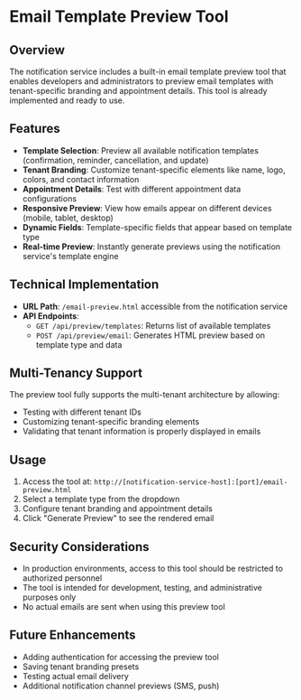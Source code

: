# Email Template Preview Tool

## Overview
The notification service includes a built-in email template preview tool that enables developers and administrators to preview email templates with tenant-specific branding and appointment details. This tool is already implemented and ready to use.

## Features
- **Template Selection**: Preview all available notification templates (confirmation, reminder, cancellation, and update)
- **Tenant Branding**: Customize tenant-specific elements like name, logo, colors, and contact information
- **Appointment Details**: Test with different appointment data configurations
- **Responsive Preview**: View how emails appear on different devices (mobile, tablet, desktop)
- **Dynamic Fields**: Template-specific fields that appear based on template type
- **Real-time Preview**: Instantly generate previews using the notification service's template engine

## Technical Implementation
- **URL Path**: `/email-preview.html` accessible from the notification service
- **API Endpoints**:
  - `GET /api/preview/templates`: Returns list of available templates
  - `POST /api/preview/email`: Generates HTML preview based on template type and data

## Multi-Tenancy Support
The preview tool fully supports the multi-tenant architecture by allowing:
- Testing with different tenant IDs
- Customizing tenant-specific branding elements
- Validating that tenant information is properly displayed in emails

## Usage
1. Access the tool at: `http://[notification-service-host]:[port]/email-preview.html`
2. Select a template type from the dropdown
3. Configure tenant branding and appointment details
4. Click "Generate Preview" to see the rendered email

## Security Considerations
- In production environments, access to this tool should be restricted to authorized personnel
- The tool is intended for development, testing, and administrative purposes only
- No actual emails are sent when using this preview tool

## Future Enhancements
- Adding authentication for accessing the preview tool
- Saving tenant branding presets
- Testing actual email delivery
- Additional notification channel previews (SMS, push) 